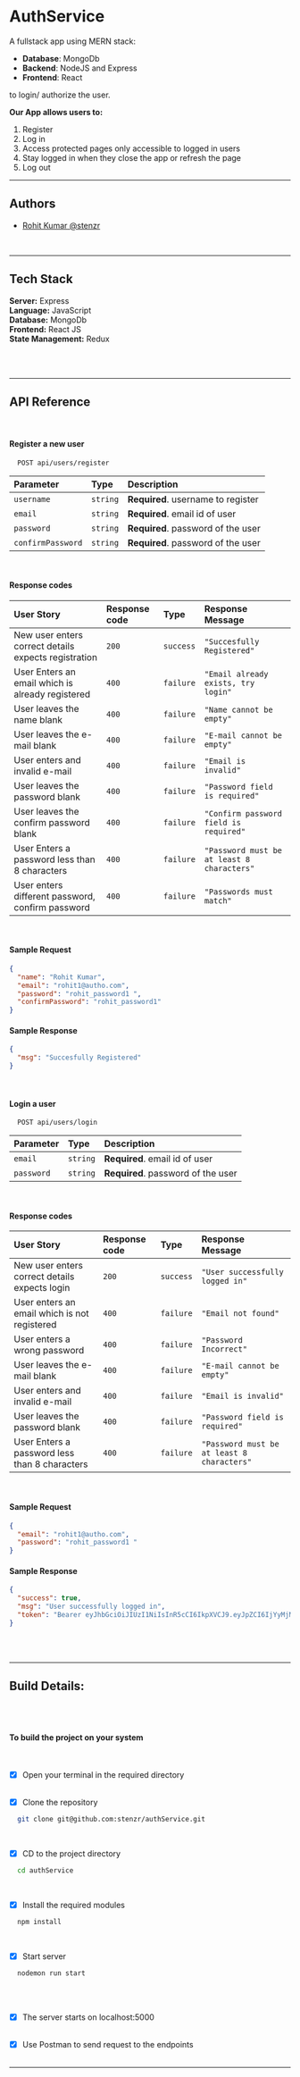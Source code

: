 # AuthService

A fullstack app using MERN stack:

- **Database**: MongoDb
- **Backend**: NodeJS and Express
- **Frontend**: React

to login/ authorize the user.

**Our App allows users to:**

1. Register
2. Log in
3. Access protected pages only accessible to logged in users
4. Stay logged in when they close the app or refresh the page
5. Log out

---

## Authors

- [Rohit Kumar @stenzr](https://github.com/stenzr)

</br>

---

## Tech Stack

**Server:** Express \
**Language:** JavaScript \
**Database:** MongoDb \
**Frontend:** React JS \
**State Management:** Redux

<!---**Container:** Docker, Docker-Compose \ -->

</br></br>

---

## API Reference

</br>

#### Register a new user

```http
  POST api/users/register
```

| Parameter         | Type     | Description                        |
| :---------------- | :------- | :--------------------------------- |
| `username`        | `string` | **Required**. username to register |
| `email`           | `string` | **Required**. email id of user     |
| `password`        | `string` | **Required**. password of the user |
| `confirmPassword` | `string` | **Required**. password of the user |

</br>

#### Response codes

| User Story                                           | Response code | Type      | Response Message                           |
| :--------------------------------------------------- | :------------ | :-------- | :----------------------------------------- |
| New user enters correct details expects registration | `200`         | `success` | `"Succesfully Registered"`                 |
| User Enters an email which is already registered     | `400`         | `failure` | `"Email already exists, try login"`        |
| User leaves the name blank                           | `400`         | `failure` | `"Name cannot be empty"`                   |
| User leaves the e-mail blank                         | `400`         | `failure` | `"E-mail cannot be empty"`                 |
| User enters and invalid e-mail                       | `400`         | `failure` | `"Email is invalid"`                       |
| User leaves the password blank                       | `400`         | `failure` | `"Password field is required"`             |
| User leaves the confirm password blank               | `400`         | `failure` | `"Confirm password field is required"`     |
| User Enters a password less than 8 characters        | `400`         | `failure` | `"Password must be at least 8 characters"` |
| User enters different password, confirm password     | `400`         | `failure` | `"Passwords must match"`                   |

</br>

#### Sample Request

```json
{
  "name": "Rohit Kumar",
  "email": "rohit1@autho.com",
  "password": "rohit_password1 ",
  "confirmPassword": "rohit_password1"
}
```

#### Sample Response

```json
{
  "msg": "Succesfully Registered"
}
```

</br>

#### Login a user

```http
  POST api/users/login
```

| Parameter  | Type     | Description                        |
| :--------- | :------- | :--------------------------------- |
| `email`    | `string` | **Required**. email id of user     |
| `password` | `string` | **Required**. password of the user |

</br>

#### Response codes

| User Story                                    | Response code | Type      | Response Message                           |
| :-------------------------------------------- | :------------ | :-------- | :----------------------------------------- |
| New user enters correct details expects login | `200`         | `success` | `"User successfully logged in"`            |
| User enters an email which is not registered  | `400`         | `failure` | `"Email not found"`                        |
| User enters a wrong password                  | `400`         | `failure` | `"Password Incorrect"`                     |
| User leaves the e-mail blank                  | `400`         | `failure` | `"E-mail cannot be empty"`                 |
| User enters and invalid e-mail                | `400`         | `failure` | `"Email is invalid"`                       |
| User leaves the password blank                | `400`         | `failure` | `"Password field is required"`             |
| User Enters a password less than 8 characters | `400`         | `failure` | `"Password must be at least 8 characters"` |

</br>

#### Sample Request

```json
{
  "email": "rohit1@autho.com",
  "password": "rohit_password1 "
}
```

#### Sample Response

```json
{
  "success": true,
  "msg": "User successfully logged in",
  "token": "Bearer eyJhbGciOiJIUzI1NiIsInR5cCI6IkpXVCJ9.eyJpZCI6IjYyMjMzZDMxNTUxNDc3ZmFiYjBlNzZhNCIsIm5hbWUiOiJSb2hpdCBLdW1hciIsImlhdCI6MTY0NjQ4MjM1NCwiZXhwIjoxNjc4MDM5MjgwfQ.N8BUmTS2w82E3ORX4n9tv21r8AT9TT5I3I9-K6KqzSM"
}
```

</br>

</br>

---

## Build Details:

</br></br>

#### To build the project on your system

</br>

- [x] Open your terminal in the required directory
      </br></br>

- [x] Clone the repository

```bash
  git clone git@github.com:stenzr/authService.git
```

</br>

- [x] CD to the project directory

```bash
  cd authService
```

</br>

- [x] Install the required modules

```bash
  npm install
```

</br>

- [x] Start server

```bash
  nodemon run start
```

</br>

</br>

- [x] The server starts on localhost:5000
      </br></br>

- [x] Use Postman to send request to the endpoints
      </br></br>

---
